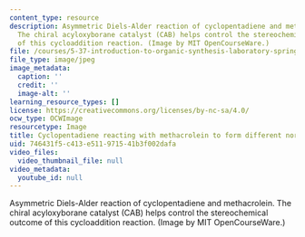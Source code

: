 ```yaml
---
content_type: resource
description: Asymmetric Diels-Alder reaction of cyclopentadiene and methacrolein.
  The chiral acyloxyborane catalyst (CAB) helps control the stereochemical outcome
  of this cycloaddition reaction. (Image by MIT OpenCourseWare.)
file: /courses/5-37-introduction-to-organic-synthesis-laboratory-spring-2009/746431f5c413e511971541b3f002dafa_chp_dielsalder.jpg
file_type: image/jpeg
image_metadata:
  caption: ''
  credit: ''
  image-alt: ''
learning_resource_types: []
license: https://creativecommons.org/licenses/by-nc-sa/4.0/
ocw_type: OCWImage
resourcetype: Image
title: Cyclopentadiene reacting with methacrolein to form different norbornene enantiomers
uid: 746431f5-c413-e511-9715-41b3f002dafa
video_files:
  video_thumbnail_file: null
video_metadata:
  youtube_id: null
---
```

Asymmetric Diels-Alder reaction of cyclopentadiene and methacrolein. The chiral acyloxyborane catalyst (CAB) helps control the stereochemical outcome of this cycloaddition reaction. (Image by MIT OpenCourseWare.)